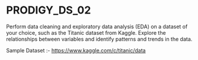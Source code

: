 # PRODIGY_DS_02
Perform data cleaning and exploratory data analysis (EDA) on a dataset of your choice, such as the Titanic dataset from Kaggle. Explore the relationships between variables and identify patterns and trends in the data.

Sample Dataset :- https://www.kaggle.com/c/titanic/data
